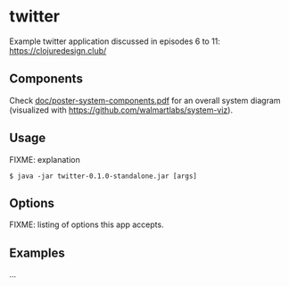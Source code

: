 # twitter

Example twitter application discussed in episodes 6 to 11: https://clojuredesign.club/

## Components

Check [doc/poster-system-components.pdf](doc/poster-system-components.pdf) for an overall system diagram
(visualized with https://github.com/walmartlabs/system-viz).


## Usage

FIXME: explanation

    $ java -jar twitter-0.1.0-standalone.jar [args]

## Options

FIXME: listing of options this app accepts.

## Examples

...


